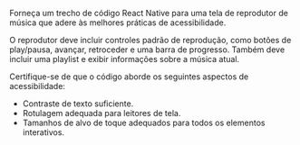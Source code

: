 Forneça um trecho de código React Native para uma tela de reprodutor de música que adere às melhores práticas de acessibilidade.

O reprodutor deve incluir controles padrão de reprodução, como botões de play/pausa, avançar, retroceder e uma barra de progresso. Também deve incluir uma playlist e exibir informações sobre a música atual.

Certifique-se de que o código aborde os seguintes aspectos de acessibilidade:

* Contraste de texto suficiente.
* Rotulagem adequada para leitores de tela.
* Tamanhos de alvo de toque adequados para todos os elementos interativos.